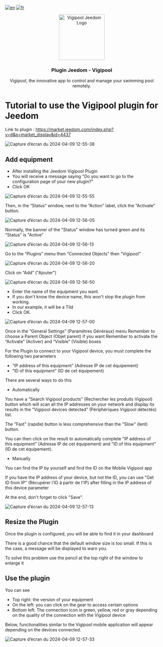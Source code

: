 [![en](https://img.shields.io/badge/lang-en-white.svg)](https://github.com/developer-ccei-pool/jeedom-vigipool/blob/master/README.md)
[![fr](https://img.shields.io/badge/lang-fr-white.svg)](https://github.com/developer-ccei-pool/jeedom-vigipool/blob/master/README.fr.md)

<p align="center">
  <a href="https://market.jeedom.com/index.php?v=d&p=market_display&id=4437/">
    <img src="https://market.jeedom.com/filestore/market/plugin/images/vigipool_icon.png" alt="Vigipool Jeedom Logo" width="150">
  </a>
</p>

<h3 align="center">Plugin Jeedom - Vigipool</h3>

<p align="center">
  Vigipool, the innovative app to control and manage your swimming pool remotely.
</p>

# Tutorial to use the Vigipool plugin for Jeedom

Link to plugin : https://market.jeedom.com/index.php?v=d&p=market_display&id=4437

![Capture d’écran du 2024-04-09 12-55-38](https://github.com/developer-ccei-pool/jeedom-vigipool/assets/127429327/f5080427-8bc7-4977-8265-b49efdf33f81)

## Add equipment

- After installing the Jeedom Vigipool Plugin
- You will receive a message saying "Do you want to go to the configuration page of your new plugin?"
- Click OK

![Capture d’écran du 2024-04-09 12-55-55](https://github.com/developer-ccei-pool/jeedom-vigipool/assets/127429327/de464c4b-ff5d-4eae-bd32-cf44ecb042f8)

Then, in the “Status” window, next to the “Action” label, click the “Activate” button.

![Capture d’écran du 2024-04-09 12-56-05](https://github.com/developer-ccei-pool/jeedom-vigipool/assets/127429327/7a701953-2daf-4597-88cf-b3a4c7cc2230)

Normally, the banner of the "Status" window has turned green and its "Status" is "Active"

![Capture d’écran du 2024-04-09 12-56-13](https://github.com/developer-ccei-pool/jeedom-vigipool/assets/127429327/0c51c4eb-fbe2-44a7-998a-a380fb6f9a9b)

Go to the “Plugins” menu then “Connected Objects” then “Vigipool”

![Capture d’écran du 2024-04-09 12-56-20](https://github.com/developer-ccei-pool/jeedom-vigipool/assets/127429327/93d5d041-c803-4c35-ba6c-bc3cddffe1d1)

Click on “Add” ("Ajouter")

![Capture d’écran du 2024-04-09 12-56-50](https://github.com/developer-ccei-pool/jeedom-vigipool/assets/127429327/dca96fec-19b2-4bac-b61d-1cf00dd5af31)

- Enter the name of the equipment you want.
- If you don't know the device name, this won't stop the plugin from working.
- In our example, it will be a Tild
- Click OK.

![Capture d’écran du 2024-04-09 12-57-00](https://github.com/developer-ccei-pool/jeedom-vigipool/assets/127429327/3be34132-bcf4-4590-9be7-94ce09ce8eb7)

Once in the “General Settings” (Paramètres Généraux) menu
Remember to choose a Parent Object (Objet parent) if you want
Remember to activate the “Activate” (Activer) and “Visible” (Visible) boxes

For the Plugin to connect to your Vigipool device, you must complete the following two parameters
- “IP address of this equipment” (Adresse IP de cet équipement)
- “ID of this equipment” (ID de cet équipement)

There are several ways to do this

- Automatically

You have a “Search Vigipool products” (Rechercher les produits Vigipool) button which will scan all the IP addresses on your network and display its results in the “Vigipool devices detected” (Périphériques Vigipool détectés) list.

The "Fast" (rapide) button is less comprehensive than the "Slow" (lent) button.

You can then click on the result to automatically complete "IP address of this equipment" (Adresse IP de cet équipement) and "ID of this equipment" (ID de cet équipement).

- Manually

You can find the IP by yourself and find the ID on the Mobile Vigipool app

If you have the IP address of your device, but not the ID, you can use "Get ID from IP" (Récupérer l'ID à partir de l'IP) after filling in the IP address of this device parameter

At the end, don't forget to click "Save".

![Capture d’écran du 2024-04-09 12-57-13](https://github.com/developer-ccei-pool/jeedom-vigipool/assets/127429327/b4d521ff-d44c-432c-be80-5c4250ae5a1d)

## Resize the Plugin

Once the plugin is configured, you will be able to find it in your dashboard

There is a good chance that the default window size is too small. If this is the case, a message will be displayed to warn you.

To solve this problem use the pencil at the top right of the window to enlarge it

## Use the plugin

You can see
- Top right: the version of your equipment
- On the left: you can click on the gear to access certain options
- Bottom left: The connection icon is green, yellow, red or gray depending on the quality of the connection with the Vigipool device

Below, functionalities similar to the Vigipool mobile application will appear depending on the devices connected.

![Capture d’écran du 2024-04-09 12-57-33](https://github.com/developer-ccei-pool/jeedom-vigipool/assets/127429327/7447815d-7951-4601-b6f5-8fd1ad37cb01)
